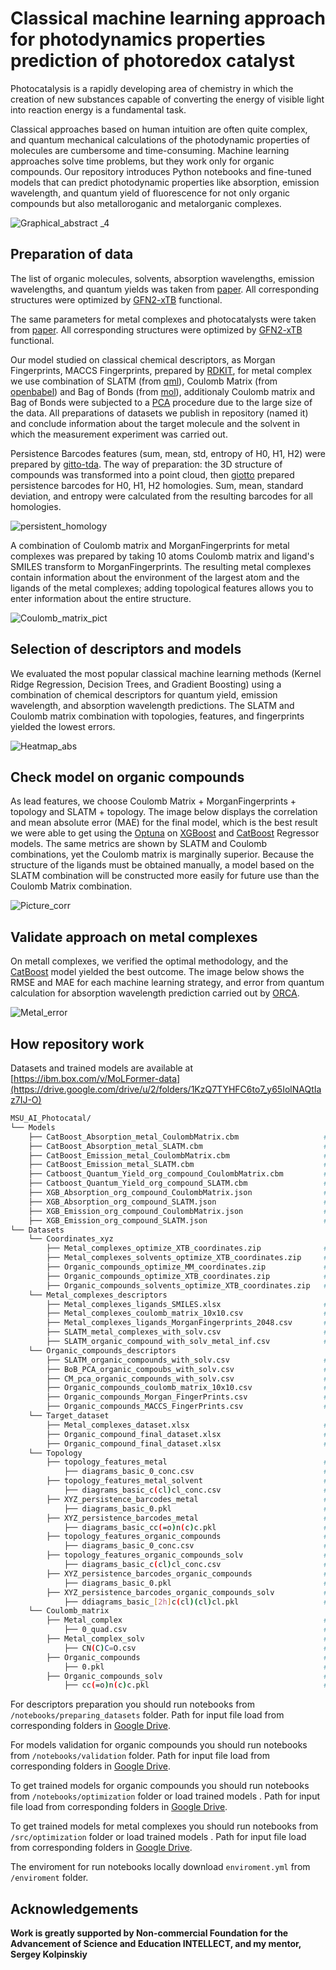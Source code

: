 # Classical machine learning approach for photodynamics properties prediction of photoredox catalyst

Photocatalysis is a rapidly developing area of chemistry in which the creation of new substances capable of converting the energy of visible light into reaction energy is a fundamental task.

Classical approaches based on human intuition are often quite complex, and quantum mechanical calculations of the photodynamic properties of molecules are cumbersome and time-consuming. Machine learning approaches solve time problems, but they work only for organic compounds.
Our repository introduces Python notebooks and fine-tuned models that can predict photodynamic properties like absorption, emission wavelength, and quantum yield of fluorescence for not only organic compounds but also metalloroganic and metalorganic complexes.

![Graphical_abstract _4](https://github.com/Yagr49/Photocatalyst_NN/assets/139890239/baa7d028-31b1-4d2f-9d0d-e23b00215197)





## Preparation of data

The list of organic molecules, solvents, absorption wavelengths, emission wavelengths, and quantum yields was taken from [paper](https://www.nature.com/articles/s41597-020-00634-8). All corresponding structures were optimized by [GFN2-xTB](https://xtb-docs.readthedocs.io/en/latest/) functional.

The same parameters for metal complexes and photocatalysts were taken from [paper](https://www.thieme-connect.com/products/ejournals/abstract/10.1055/a-1390-9065). All corresponding structures were optimized by [GFN2-xTB](https://xtb-docs.readthedocs.io/en/latest/) functional.

Our model studied on classical chemical descriptors, as Morgan Fingerprints, MACCS Fingerprints, prepared by [RDKIT](https://www.rdkit.org/), for metal complex we use combination of SLATM (from [qml](https://pypi.org/project/qml/)), Coulomb Matrix (from [openbabel](https://pypi.org/project/openbabel/#:~:text=Project%20description,-This%20is%20a&text=Open%20Babel%20is%20a%20chemical,%2C%20biochemistry%2C%20or%20related%20areas.)) and Bag of Bonds (from [mol](https://pypi.org/project/molml/)), additionaly Coulomb matrix and Bag of Bonds were subjected to a [PCA](https://scikit-learn.org/stable/modules/generated/sklearn.decomposition.PCA.html) procedure due to the large size of the data. All preparations of datasets we publish in repository (named it) and conclude information about the target molecule and the solvent in which the measurement experiment was carried out. 

Persistence Barcodes features (sum, mean, std, entropy of H0, H1, H2) were prepared by [gitto-tda](https://giotto-ai.github.io/gtda-docs/0.5.1/library.html). The way of preparation: the 3D structure of compounds was transformed into a point cloud, then [giotto](https://giotto-ai.github.io/gtda-docs/0.5.1/library.html) prepared persistence barcodes for H0, H1, H2 homologies. Sum, mean, standard deviation, and entropy were calculated from the resulting barcodes for all homologies.

![persistent_homology](https://github.com/Yagr49/Photocatalyst_NN/assets/139890239/330e2b50-c959-449f-b662-83aff6bdc519)

A combination of Coulomb matrix and MorganFingerprints for metal complexes was prepared by taking 10 atoms Coulomb matrix and ligand's SMILES transform to MorganFingerprints. The resulting metal complexes contain information about the environment of the largest atom and the ligands of the metal complexes; adding topological features allows you to enter information about the entire structure.

![Coulomb_matrix_pict](https://github.com/Yagr49/Photocatalyst_NN/assets/139890239/9c7e2980-3461-4e02-81f9-d99bcfe62748)




## Selection of descriptors and models

We evaluated the most popular classical machine learning methods (Kernel Ridge Regression, Decision Trees, and Gradient Boosting) using a combination of chemical descriptors for quantum yield, emission wavelength, and absorption wavelength predictions. The SLATM and Coulomb matrix combination with topologies, features, and fingerprints yielded the lowest errors.


![Heatmap_abs](https://github.com/Yagr49/Photocatalyst_NN/assets/139890239/8d5e8bf5-8429-4dc9-8422-62174ddbf842)


## Check model on organic compounds
As lead features, we choose Coulomb Matrix + MorganFingerprints + topology and SLATM + topology. The image below displays the correlation and mean absolute error (MAE) for the final model, which is the best result we were able to get using the [Optuna](https://arxiv.org/abs/1907.10902)  on [XGBoost](https://xgboost.readthedocs.io/en/stable/) and [CatBoost](https://catboost.ai/) Regressor models. The same metrics are shown by SLATM and Coulomb combinations, yet the Coulomb matrix is marginally superior. Because the structure of the ligands must be obtained manually, a model based on the SLATM combination will be constructed more easily for future use than the Coulomb Matrix combination.

![Picture_corr](https://github.com/Yagr49/Photocatalyst_NN/assets/139890239/df0e7113-a6bf-414d-968c-1b0609a6f06f)

## Validate approach on metal complexes

On metall complexes, we verified the optimal methodology, and the [CatBoost](https://catboost.ai/) model yielded the best outcome. The image below shows the RMSE and MAE for each machine learning strategy, and error from quantum calculation for absorption wavelength prediction carried out by [ORCA](https://orcaforum.kofo.mpg.de/).

![Metal_error](https://github.com/Yagr49/Photocatalyst_NN/assets/139890239/195d10db-f8b1-4a07-a8e9-6308ffc774e7)

## How repository work

Datasets and trained models are available at [https://ibm.box.com/v/MoLFormer-data](https://drive.google.com/drive/u/2/folders/1KzQ7TYHFC6to7_y65IolNAQtIaz7IJ-O)

```bash
MSU_AI_Photocatal/
└── Models
    ├── CatBoost_Absorption_metal_CoulombMatrix.cbm                   # CatBoost model for Absorption wavelenght prediction trained on combination Coulomb Matrix 10x10 + ligand MorganFingerptints + topologies feautures 
    ├── CatBoost_Absorption_metal_SLATM.cbm                           # CatBoost model for Absorption wavelenght prediction trained on combination SLATM + topologies feautures 
    ├── CatBoost_Emission_metal_CoulombMatrix.cbm                     # CatBoost model for Emission wavelenght prediction trained on combination Coulomb Matrix 10x10 + ligand MorganFingerptints + topologies feautures 
    ├── CatBoost_Emission_metal_SLATM.cbm                             # CatBoost model for Emission wavelenght prediction trained on combination SLATM + topologies feautures 
    ├── Catboost_Quantum_Yield_org_compound_CoulombMatrix.cbm         # CatBoost model for Quantum Yield prediction trained on combination Coulomb Matrix 10x10 + ligand MorganFingerptints + topologies feautures 
    ├── Catboost_Quantum_Yield_org_compound_SLATM.cbm                 # CatBoost model for Quantum Yield prediction trained on combination SLATM + topologies feautures 
    ├── XGB_Absorption_org_compound_CoulombMatrix.json                # XGBoost model for Emission wavelenght prediction trained on combination Coulomb Matrix 10x10 + ligand MorganFingerptints + topologies feautures
    ├── XGB_Absorption_org_compound_SLATM.json                        # XGBoost model for Emission wavelenght prediction trained on combination SLATM + topologies feautures
    ├── XGB_Emission_org_compound_CoulombMatrix.json                  # XGBoost model for Emission wavelenght prediction trained on combination Coulomb Matrix 10x10 + ligand MorganFingerptints + topologies feautures
    ├── XGB_Emission_org_compound_SLATM.json                          # XGBoost model for Emission wavelenght prediction trained on combination SLATM + topologies feautures
└── Datasets
    └── Coordinates_xyz
        ├── Metal_complexes_optimize_XTB_coordinates.zip              # Archive of GFN2-xTB optimized metal complexes structures in .xyz format 
        ├── Metal_complexes_solvents_optimize_XTB_coordinates.zip     # Archive of GFN2-xTB optimized metal complex's solvents structures in .xyz format
        ├── Organic_compounds_optimize_MM_coordinates.zip             # Archive of Molecular Mechanics optimized organic compounds structures in .xyz format
        ├── Organic_compounds_optimize_XTB_coordinates.zip            # Archive of GFN2-xTB optimized organic compounds structures in .xyz format
        ├── Organic_compounds_solvents_optimize_XTB_coordinates.zip   # Archive of GFN2-xTB optimized organic compound's solvent structures in .xyz format
    └── Metal_complexes_descriptors
        ├── Metal_complexes_ligands_SMILES.xlsx                       # SMILES Dataset of ligands corresponding metal complex
        ├── Metal_complexes_coulomb_matrix_10x10.csv                  # Coulomb Matrix metal complex and solvents Dataset , shape 10x10
        ├── Metal_complexes_ligands_MorganFingerprints_2048.csv       # Morgan FingerPrints Dataset of ligands corresponding metal complex and solvents
        ├── SLATM_metal_complexes_with_solv.csv                       # SLATM metal complex and solvents Dataset
        ├── SLATM_organic_compound_with_solv_metal_inf.csv            # SLATM organic compounds and solvents Dataset with metal complexes charge distribution
    └── Organic_compounds_descriptors
        ├── SLATM_organic_compounds_with_solv.csv                     # SLATM organic compounds and solvents Dataset
        ├── BoB_PCA_organic_compoubs_with_solv.csv                    # Bag of Bonds after PCA for organic compounds and solvents Dataset
        ├── CM_pca_organic_compounds_with_solv.csv                    # Coulomb Matrix after PCA for organic compounds and solvents Dataset
        ├── Organic_compounds_coulomb_matrix_10x10.csv                # Coulomb Matrix 10x10 for organic compounds and solvents Dataset
        ├── Organic_compounds_Morgan_FingerPrints.csv                 # Morgan FingerPrints for organic compounds and solvents Dataset
        ├── Organic_compounds_MACCS_FingerPrints.csv                  # MACCS FingerPrints for organic compounds and solvents Dataset
    └── Target_dataset
        ├── Metal_complexes_dataset.xlsx                              # Dataset consist Absorption, Emission wavelenght, Molecular weight and SMILES of corresponding solvents for metal complex
        ├── Organic_compound_final_dataset.xlsx                       # Dataset consist Imputed Absorption, Emission wavelenght, Quantum Yield, Molecular weight and SMILES of corresponding solvent for organic compounds
        ├── Organic_compound_final_dataset.xlsx                       # Dataset consist Absorption, Emission wavelenght, Quantum Yield, Molecular weight and SMILES of corresponding solvent for organic compounds from [paper](https://www.nature.com/articles/s41597-020-00634-8)
    └── Topology
        ├── topology_features_metal                                   # Folder with topology features (sum,mean,std,entropy of barcodes) for metal complexes
            ├── diagrams_basic_0_conc.csv                             # Example of topology features file
        ├── topology_features_metal_solvent                           # Folder with topology features (sum,mean,std,entropy of barcodes) for metal complex solvents
            ├── diagrams_basic_c(cl)cl_conc.csv                       # Example of topology features file
        ├── XYZ_persistence_barcodes_metal                            # Folder with persistence barcodes features for metal complex solvents
            ├── diagrams_basic_0.pkl                                  # Example of persistence barcodes file
        ├── XYZ_persistence_barcodes_metal                            # Folder with persistence barcodes for metal complex solvents
            ├── diagrams_basic_cc(=o)n(c)c.pkl                        # Example of persistence barcodes file
        ├── topology_features_organic_compounds                       # Dataset consist topology features (sum,mean,std,entropy of barcodes) for metal complexes and correspondibg solvents
            ├── diagrams_basic_0_conc.csv                             # Example of topology features file
        ├── topology_features_organic_compounds_solv                  # Dataset consist topology features (sum,mean,std,entropy of barcodes) for organic compounds and correspondibg solvents
            ├── diagrams_basic_c(cl)cl_conc.csv                       # Example of topology features file
        ├── XYZ_persistence_barcodes_organic_compounds                # Folder with persistence barcodes features for metal complex solvents
            ├── diagrams_basic_0.pkl                                  # Example of persistence barcodes file
        ├── XYZ_persistence_barcodes_organic_compounds_solv           # Folder with persistence barcodes for metal complex solvents
            ├── ddiagrams_basic_[2h]c(cl)(cl)cl.pkl                   # Example of persistence barcodes file
    └── Coulomb_matrix
        ├── Metal_complex                                             # Folder with topology features (sum,mean,std,entropy of barcodes) for metal complexes
            ├── 0_quad.csv                                            # Example of Coulomb matrix file
        ├── Metal_complex_solv                                        # Folder with topology features (sum,mean,std,entropy of barcodes) for metal complex solvents
            ├── CN(C)C=O.csv                                          # Example of Coulomb matrix file
        ├── Organic_compounds                                         # Folder with persistence barcodes features for metal complex solvents
            ├── 0.pkl                                                 # Example of Coulomb matrix file
        ├── Organic_compounds_solv                                    # Folder with persistence barcodes for metal complex solvents
            ├── cc(=o)n(c)c.pkl                                       # Example of Coulomb matrix file

```

For descriptors preparation you should run notebooks from `/notebooks/preparing_datasets` folder. Path for input file load from corresponding folders in [Google Drive](https://drive.google.com/drive/u/2/folders/1KzQ7TYHFC6to7_y65IolNAQtIaz7IJ-O).

For models validation for organic compounds you should run notebooks from `/notebooks/validation` folder. Path for input file load from corresponding folders in [Google Drive](https://drive.google.com/drive/u/2/folders/1KzQ7TYHFC6to7_y65IolNAQtIaz7IJ-O).

To get trained models for organic compounds you should run notebooks from `/notebooks/optimization` folder or load trained models . Path for input file load from corresponding folders in [Google Drive](https://drive.google.com/drive/u/2/folders/1KzQ7TYHFC6to7_y65IolNAQtIaz7IJ-O). 

To get trained models for metal complexes you should run notebooks from `/src/optimization` folder or load trained models . Path for input file load from corresponding folders in [Google Drive](https://drive.google.com/drive/u/2/folders/1KzQ7TYHFC6to7_y65IolNAQtIaz7IJ-O).

The enviroment for run notebooks locally download `enviroment.yml` from `/enviroment` folder.
        
## Acknowledgements

**Work is greatly supported by Non-commercial Foundation for the Advancement of Science and Education INTELLECT, and my mentor, Sergey Kolpinskiy**
